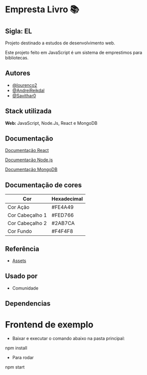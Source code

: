 # Empresta Livro 📚
## Sigla: EL

Projeto destinado a estudos de desenvolvimento web. 

Este projeto feito em JavaScript é um sistema de emprestimos para bibliotecas.





## Autores

- [@lourenco2](https://github.com/lourenco2)
- [@AndreiReikdal](https://github.com/AndreiReikdal)
- [@Savithar0](https://github.com/Savithar0)


## Stack utilizada

**Web:** JavaScript, Node.Js, React e MongoDB




## Documentação

[Documentação React](https://reactjs.org/docs/getting-started.html)

[Documentação Node.js](https://nodejs.org/pt-br/docs/)

[Documentação MongoDB](https://www.mongodb.com/docs/)


## Documentação de cores

| Cor               | Hexadecimal                                                |
| ----------------- | ---------------------------------------------------------------- |
| Cor Ação       | #FE4A49 |
| Cor Cabeçalho 1      | #FED766 |
| Cor Cabeçalho 2     | #2AB7CA |
| Cor Fundo      | #F4F4F8 |



## Referência

 - [Assets](https://fonts.google.com/icons?icon.query=men)


## Usado por


- Comunidade


## Dependencias

# Frontend de exemplo

- Baixar e executar o comando abaixo na pasta principal:

npm install

- Para rodar

npm start
